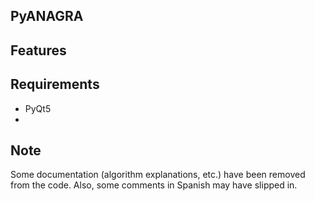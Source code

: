 ## PyANAGRA

## Features

## Requirements
- PyQt5
-
## Note
Some documentation (algorithm explanations, etc.) have been removed from the code. Also, some comments in Spanish may have slipped in.
